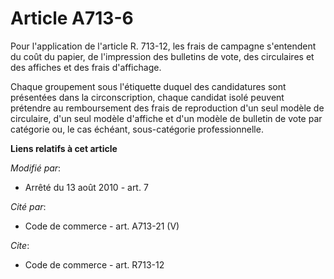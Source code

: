 # Article A713-6

Pour l'application de l'article R. 713-12, les frais de campagne s'entendent du coût du papier, de l'impression des bulletins
de vote, des circulaires et des affiches et des frais d'affichage. 

Chaque groupement sous l'étiquette duquel des candidatures sont présentées dans la circonscription, chaque candidat isolé
peuvent prétendre au remboursement des frais de reproduction d'un seul modèle de circulaire, d'un seul modèle d'affiche et
d'un modèle de bulletin de vote par catégorie ou, le cas échéant, sous-catégorie professionnelle.

**Liens relatifs à cet article**

_Modifié par_:

  - Arrêté du 13 août 2010 - art. 7

_Cité par_:

  - Code de commerce - art. A713-21 (V)

_Cite_:

  - Code de commerce - art. R713-12
